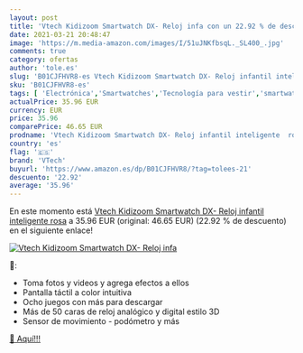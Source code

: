 ```yaml
---
layout: post
title: 'Vtech Kidizoom Smartwatch DX- Reloj infa con un 22.92 % de descuento'
date: 2021-03-21 20:48:47
image: 'https://m.media-amazon.com/images/I/51uJNKfbsqL._SL400_.jpg'
comments: true
category: ofertas
author: 'tole.es'
slug: 'B01CJFHVR8-es Vtech Kidizoom Smartwatch DX- Reloj infantil inteligente rosa'
sku: 'B01CJFHVR8-es'
tags: [ 'Electrónica','Smartwatches','Tecnología para vestir','smartwatch','vtech', ]
actualPrice: 35.96 EUR
currency: EUR
price: 35.96
comparePrice: 46.65 EUR
prodname: 'Vtech Kidizoom Smartwatch DX- Reloj infantil inteligente  rosa'
country: 'es'
flag: '🇪🇸'
brand: 'VTech'
buyurl: 'https://www.amazon.es/dp/B01CJFHVR8/?tag=tolees-21'
descuento: '22.92'
average: '35.96'
---
```


En este momento está [Vtech Kidizoom Smartwatch DX- Reloj infantil inteligente  rosa](https://www.amazon.es/dp/B01CJFHVR8/?tag=tolees-21) a 35.96 EUR (original: 46.65 EUR) (22.92 %  de descuento) en el siguiente enlace!

[![Vtech Kidizoom Smartwatch DX- Reloj infa](https://m.media-amazon.com/images/I/51uJNKfbsqL._SL400_.jpg)](https://www.amazon.es/dp/B01CJFHVR8/?tag=tolees-21)

🔎:

- Toma fotos y videos y agrega efectos a ellos
- Pantalla táctil a color intuitiva
- Ocho juegos con más para descargar
- Más de 50 caras de reloj analógico y digital estilo 3D
- Sensor de movimiento - podómetro y más

[🛒 Aquí!!!](https://www.amazon.es/dp/B01CJFHVR8/?tag=tolees-21)
